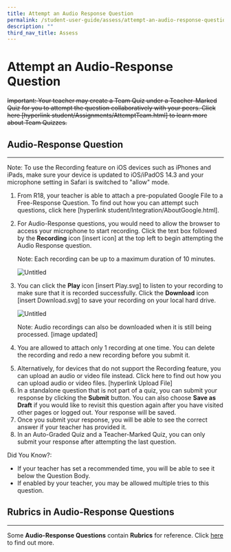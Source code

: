 ```yaml
---
title: Attempt an Audio Response Question
permalink: /student-user-guide/assess/attempt-an-audio-response-question/
description: ""
third_nav_title: Assess
---
```

<h1 id="attempt-an-audio-response-question">Attempt an Audio-Response Question</h1>
<p><del>Important: Your teacher may create a Team Quiz under a Teacher-Marked Quiz for you to attempt the question collaboratively with your peers. Click here [hyperlink student/Assignments/AttemptTeam.html] to learn more about Team Quizzes.</del></p>
<h2 id="-audio-response-question-"><strong>Audio-Response Question</strong></h2>
<hr>
<p>Note: To use the Recording feature on iOS devices such as iPhones and iPads, make sure your device is updated to iOS/iPadOS 14.3 and your microphone setting in Safari is switched to "allow" mode.</p>
<ol>
<li>From R18, your teacher is able to attach a pre-populated Google File to a Free-Response Question. To find out how you can attempt such questions, click here [hyperlink student/Integration/AboutGoogle.html]. </li>
<li><p>For Audio-Response questions, you would need to allow the browser to access your microphone to start recording. Click the text box followed by the <strong>Recording</strong> icon [insert icon] at the top left to begin attempting the Audio Response question.</p>
<p> Note: Each recording can be up to a maximum duration of 10 minutes.</p>
<p> <img alt="Untitled" src="https://s3-us-west-2.amazonaws.com/secure.notion-static.com/28fa0907-5993-4439-bfbd-b6713d7861c8/Untitled.png"></p>
</li>
<li><p>You can click the <strong>Play</strong> icon [insert Play.svg] to listen to your recording to make sure that it is recorded successfully. Click the <strong>Download</strong> icon [insert Download.svg] to save your recording on your local hard drive. </p>
<p> <img alt="Untitled" src="https://s3-us-west-2.amazonaws.com/secure.notion-static.com/40ace310-6e8e-49e8-b3f6-a058d243dbc8/Untitled.png"></p>
<p> Note: Audio recordings can also be downloaded when it is still being processed. [image updated]</p>
</li>
<li><p>You are allowed to attach only 1 recording at one time. You can delete the recording and redo a new recording before you submit it.</p>
</li>
<li>Alternatively, for devices that do not support the Recording feature, you can upload an audio or video file instead. Click here to find out how you can upload audio or video files. [hyperlink Upload File]</li>
<li>In a standalone question that is not part of a quiz, you can submit your response by clicking the <strong>Submit</strong> button. You can also choose <strong>Save as Draft</strong> if you would like to revisit this question again after you have visited other pages or logged out. Your response will be saved.</li>
<li>Once you submit your response, you will be able to see the correct answer if your teacher has provided it.</li>
<li>In an Auto-Graded Quiz and a Teacher-Marked Quiz, you can only submit your response after attempting the last question.</li>
</ol>
<p>Did You Know?:</p>
<ul>
<li>If your teacher has set a recommended time, you will be able to see it below the Question Body.</li>
<li>If enabled by your teacher, you may be allowed multiple tries to this question.</li>
</ul>
<h2 id="-rubrics-in-audio-response-questions-"><strong>Rubrics in Audio-Response Questions</strong></h2>
<hr>
<p>Some <strong>Audio-Response Questions</strong> contain <strong>Rubrics</strong> for reference. Click <a href="https://docs.learning.moe.edu.sg/sls-user-guide/vle/student/Assignments/AttemptRubricsQ.html">here</a> to find out more.</p>
